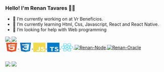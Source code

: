 ### Hello! I'm Renan Tavares 👨‍💻

- 🔭 I’m currently working on at Vr Benefícios.
- 🌱 I’m currently learning Html, Css, Javascript, React and React Native. 
- 🤔 I’m looking for help with Web programming

<div >
  <a href="https://github.com/renantavaress">
  <img height="180em" src="https://github-readme-stats.vercel.app/api?username=renantavaress&show_icons=true&theme=omni&include_all_commits=true&count_private=true"/>
  <img height="180em" src="https://github-readme-stats.vercel.app/api/top-langs/?username=renantavaress&layout=compact&langs_count=7&theme=omni"/>
</div>
  
<div style="display: inline_block">
    <img align="center" alt="Renan-HTML" height="30" width="40" src="https://raw.githubusercontent.com/devicons/devicon/master/icons/html5/html5-original.svg">
    <img align="center" alt="Renan-CSS" height="30" width="40" src="https://raw.githubusercontent.com/devicons/devicon/master/icons/css3/css3-original.svg">
    <img align="center" alt="Renan-Js" height="30" width="40" src="https://raw.githubusercontent.com/devicons/devicon/master/icons/javascript/javascript-plain.svg">
    <img align="center" alt="Renan-Ts" height="30" width="40" src="https://raw.githubusercontent.com/devicons/devicon/master/icons/typescript/typescript-plain.svg">
    <img align="center" alt="Renan-React" height="30" width="40" src="https://raw.githubusercontent.com/devicons/devicon/master/icons/react/react-original.svg">
    <img align="center" alt="Renan-Node" height="30" width="40" src="https://cdn.jsdelivr.net/gh/devicons/devicon/icons/nodejs/nodejs-plain.svg" />
    <img align="center" alt="Renan-Oracle" height="30" width="40" src="https://cdn.jsdelivr.net/gh/devicons/devicon/icons/oracle/oracle-original.svg" />
</div>
  
  ##
 <div> 
    <a href = "mailto:renantavares06@gmail.com"><img src="https://img.shields.io/badge/Gmail-D14836?style=for-the-badge&logo=gmail&logoColor=white"></a>
    <a href="https://www.linkedin.com/in/renan-tavares/" target="_blank"><img src="https://img.shields.io/badge/-LinkedIn-%230077B5?style=for-the-badge&logo=linkedin&logoColor=white" target="_blank"></a> 
 </div>

